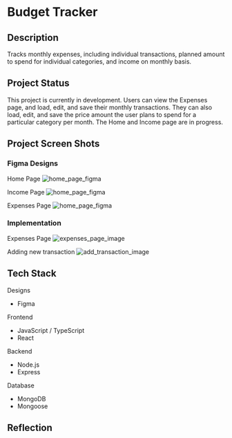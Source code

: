 # Budget Tracker


## Description
Tracks monthly expenses, including individual transactions, planned amount to spend for individual categories, and income on monthly basis. 

## Project Status
This project is currently in development. Users can view the Expenses page, and load, edit, and save their monthly transactions. They can also load, edit, and save the price amount the user plans to spend for a particular category per month. The Home and Income page are in progress.

## Project Screen Shots

### Figma Designs

Home Page
![home_page_figma](https://github.com/emilyproctorr/budget_tracker/screenshots/home_page_figma.png)

Income Page
![home_page_figma](https://github.com/emilyproctorr/budget_tracker/screenshots/expenses_page_figma.png)

Expenses Page
![home_page_figma](https://github.com/emilyproctorr/budget_tracker/screenshots/income_page_figma.png)

### Implementation

Expenses Page
![expenses_page_image](https://github.com/emilyproctorr/budget_tracker/screenshots/expenses_page.png)

Adding new transaction
![add_transaction_image](https://github.com/emilyproctorr/budget_tracker/screenshots/adding_transaction_popup.png)

## Tech Stack

Designs
- Figma

Frontend
- JavaScript / TypeScript
- React

Backend
- Node.js
- Express

Database
- MongoDB
- Mongoose


## Reflection

